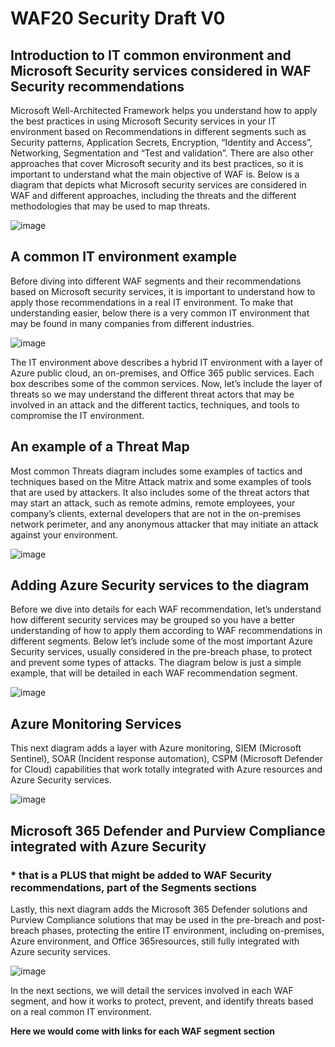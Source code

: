 # WAF20 Security Draft V0

## Introduction to IT common environment and Microsoft Security services considered in WAF Security recommendations

Microsoft Well-Architected Framework helps you understand how to apply the best practices in using Microsoft Security services in your IT environment based on Recommendations in different segments such as Security patterns, Application Secrets, Encryption, “Identity and Access”, Networking, Segmentation and “Test and validation”.
There are also other approaches that cover Microsoft security and its best practices, so it is important to understand what the main objective of WAF is.
Below is a diagram that depicts what Microsoft security services are considered in WAF and different approaches, including the threats and the different methodologies that may be used to map threats.

![image](https://github.com/rudneir2/WAF20-Security-Draft-V0/assets/97529152/0727b2ed-d1aa-4b88-8f7b-23780edc9cc3)

## A common IT environment example

Before diving into different WAF segments and their recommendations based on Microsoft security services, it is important to understand how to apply those recommendations in a real IT environment. To make that understanding easier, below there is a very common IT environment that may be found in many companies from different industries.

![image](https://github.com/rudneir2/WAF20-Security-Draft-V0/assets/97529152/a5b30eb3-b925-4e2c-b322-c7f54e9a0e4e)

The IT environment above describes a hybrid IT environment with a layer of Azure public cloud, an on-premises, and Office 365 public services. Each box describes some of the common services.
Now, let’s include the layer of threats so we may understand the different threat actors that may be involved in an attack and the different tactics, techniques, and tools to compromise the IT environment.

## An example of a Threat Map

Most common Threats diagram includes some examples of tactics and techniques based on the Mitre Attack matrix and some examples of tools that are used by attackers.
It also includes some of the threat actors that may start an attack, such as remote admins, remote employees, your company’s clients, external developers that are not in the on-premises network perimeter, and any anonymous attacker that may initiate an attack against your environment.

![image](https://github.com/rudneir2/WAF20-Security-Draft-V0/assets/97529152/3b7f1358-2dd7-4607-8a95-68ca1f5e93c5)

## Adding Azure Security services to the diagram

Before we dive into details for each WAF recommendation, let’s understand how different security services may be grouped so you have a better understanding of how to apply them according to WAF recommendations in different segments.
Below let’s include some of the most important Azure Security services, usually considered in the pre-breach phase, to protect and prevent some types of attacks. The diagram below is just a simple example, that will be detailed in each WAF recommendation segment.

![image](https://github.com/rudneir2/WAF20-Security-Draft-V0/assets/97529152/e559b323-736e-458c-8836-5c971874c550)

## Azure Monitoring Services

This next diagram adds a layer with Azure monitoring, SIEM (Microsoft Sentinel), SOAR (Incident response automation), CSPM (Microsoft Defender for Cloud) capabilities that work totally integrated with Azure resources and Azure Security services.

![image](https://github.com/rudneir2/WAF20-Security-Draft-V0/assets/97529152/7e825fdb-4f12-446d-8869-7775341cf5b5)

## Microsoft 365 Defender and Purview Compliance integrated with Azure Security 
### * that is a PLUS that might be added to WAF Security recommendations, part of the Segments sections

Lastly, this next diagram adds the Microsoft 365 Defender solutions and Purview Compliance solutions that may be used in the pre-breach and post-breach phases, protecting the entire IT environment, including on-premises, Azure environment, and Office 365resources, still fully integrated with Azure security services.

![image](https://github.com/rudneir2/WAF20-Security-Draft-V0/assets/97529152/922af7cf-9bf9-4db2-9e1f-aab372708e9d)

In the next sections, we will detail the services involved in each WAF segment, and how it works to protect, prevent, and identify threats based on a real common IT environment.

**Here we would come with links for each WAF segment section**


